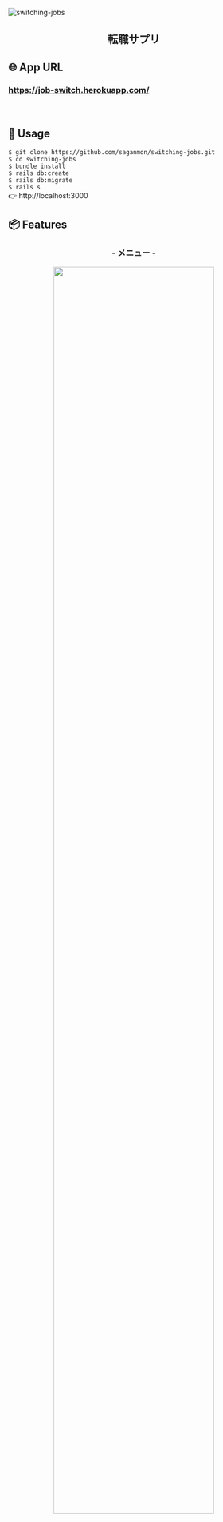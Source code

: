 ![switching-jobs](https://user-images.githubusercontent.com/59816193/76177565-fdbc1680-61f7-11ea-853f-b04f6943c2f9.png)

<h2 align="center">転職サプリ</h2>

## 🌐 App URL

### **https://job-switch.herokuapp.com/**  
　
## 💬 Usage

`$ git clone https://github.com/saganmon/switching-jobs.git`
<br>
`$ cd switching-jobs`
<br>
`$ bundle install`
<br>
`$ rails db:create`
<br>
`$ rails db:migrate`
<br>
`$ rails s`
<br>
👉 http://localhost:3000

## 📦 Features

<h3 align="center">- メニュー -</h3>

<p align="center">
  <img src="https://user-images.githubusercontent.com/59816193/76178242-0e6d8c00-61fa-11ea-8af8-601032670bfc.png" width=80%>
</p>
